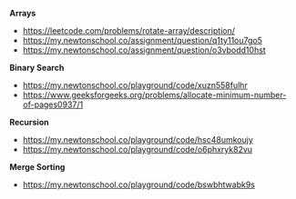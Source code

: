 **Arrays**
- https://leetcode.com/problems/rotate-array/description/
- https://my.newtonschool.co/assignment/question/q1ty11ou7go5
- https://my.newtonschool.co/assignment/question/o3vbodd10hst

**Binary Search**
- https://my.newtonschool.co/playground/code/xuzn558fulhr
- https://www.geeksforgeeks.org/problems/allocate-minimum-number-of-pages0937/1

**Recursion**
- https://my.newtonschool.co/playground/code/hsc48umkoujy
- https://my.newtonschool.co/playground/code/o6phxryk82vu

**Merge Sorting**
- https://my.newtonschool.co/playground/code/bswbhtwabk9s